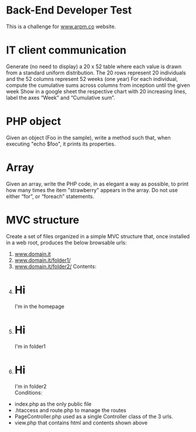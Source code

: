 # Back-End Developer Test

This is a challenge for www.arpm.co website.

# IT client communication

Generate (no need to display) a 20 x 52 table where each value is drawn from a standard uniform
distribution.
The 20 rows represent 20 individuals and the 52 columns represent 52 weeks (one year)
For each individual, compute the cumulative sums across columns from inception until the given
week
Show in a google sheet the respective chart with 20 increasing lines, label the axes “Week” and
“Cumulative sum”.

# PHP object

Given an object (Foo in the sample), write a method such that, when executing "echo $foo", it
prints its properties.

# Array

Given an array, write the PHP code, in as elegant a way as possible, to print how many times the
item "strawberry" appears in the array.
Do not use either “for”, or “foreach” statements.

# MVC structure

Create a set of files organized in a simple MVC structure that, once installed in a web root,
produces the below browsable urls:

1. www.domain.it
2. www.domain.it/folder1/
3. www.domain.it/folder2/
   Contents:
4. <h1>Hi</h1><div>I'm in the homepage</div>
5. <h1>Hi</h1><div>I'm in folder1</div>
6. <h1>Hi</h1><div>I'm in folder2</div>
   Conditions:

- index.php as the only public file
- .htaccess and route.php to manage the routes
- PageController.php used as a single Controller class of the 3 urls.
- view.php that contains html and contents shown above
